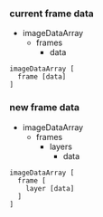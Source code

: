 ### current frame data

- imageDataArray
  - frames
    - data

```
imageDataArray [
  frame [data]
]
```

### new frame data

- imageDataArray
  - frames
    - layers
      - data

```
imageDataArray [
  frame [
    layer [data]
  ]
]
```
